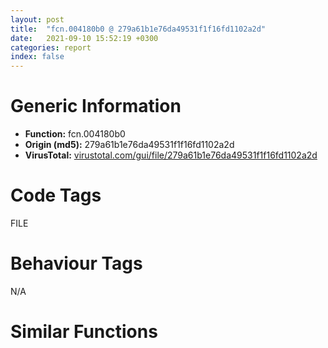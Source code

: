 ```yaml
---
layout: post
title:  "fcn.004180b0 @ 279a61b1e76da49531f1f16fd1102a2d"
date:   2021-09-10 15:52:19 +0300
categories: report
index: false
---
```


# Generic Information
- **Function:** fcn.004180b0
- **Origin (md5):** 279a61b1e76da49531f1f16fd1102a2d
- **VirusTotal:** [virustotal.com/gui/file/279a61b1e76da49531f1f16fd1102a2d][virustotal_ref]

# Code Tags
<span class="tag" id="FILE">FILE</span>


# Behaviour Tags
<span class="bhv-tag" id="na">N/A</span>

# Similar Functions
<script type="text/javascript" src="https://www.gstatic.com/charts/loader.js"></script>
<script type="text/javascript">

    google.charts.load('current', {'packages':['corechart']});
    google.charts.setOnLoadCallback(drawChart);

    function drawChart() {
    var data = new google.visualization.DataTable();
        data.addColumn('number', 'X');
        data.addColumn('number', 'Y');
        data.addColumn({type: 'string', role: 'tooltip', 'p': {'html': true}});
        data.addColumn({'type': 'string', 'role': 'style'});
        
        data.addRows([
    [133.21490478515625, -16.909542083740234, '<b><a href="/report/fcn.004180b0@279a61b1e76da49531f1f16fd1102a2d">fcn.004180b0</a><br>@279a61b1e76da49531f1f16fd1102a2d</b><br>push ebp<br>mov ebp, esp<br>sub esp, 0x220<br>mov eax, dword[0x53ebd0]<br>xor eax, ebp<br>mov dword[ebp-0x14], eax<br>push str..del<br>mov eax, dword[ebp+8]<br>push eax<br>call fcn.004197f0<br>add esp, 8<br>mov dword[ebp-8], eax<br>cmp dword[ebp-8], 0<br>je 0x4180f0<br>push 5<br>push 0<br>mov ecx, dword[ebp+8]<br>push ecx<br>call dword[sym.imp.KERNEL32.dll_MoveFileExW]<br>jmp 0x4181e3<br>mov dword[ebp-4], 0<br>mov dword[ebp-0xc], 0<br>mov edx, 1<br>test edx, edx<br>je 0x4181d5<br>mov dword[ebp-0x10], 1<br>xor eax, eax<br>mov word[ebp-0x220], ax<br>push 0x206<br>push 0<br>lea ecx, [ebp-0x21e]<br>push ecx<br>call fcn.00490b70<br>add esp, 0xc<br>cmp dword[ebp-0xc], 0<br>jne 0x418151<br>mov edx, dword[ebp+8]<br>push edx<br>push str._s.del<br>lea eax, [ebp-0x220]<br>push eax<br>call fcn.0049148c<br>add esp, 0xc<br>jmp 0x41816d<br>mov ecx, dword[ebp-0xc]<br>push ecx<br>mov edx, dword[ebp+8]<br>push edx<br>push str._s.del_d<br>lea eax, [ebp-0x220]<br>push eax<br>call fcn.0049148c<br>add esp, 0x10<br>lea ecx, [ebp-0x220]<br>push ecx<br>call dword[sym.imp.SHLWAPI.dll_PathFileExistsW]<br>test eax, eax<br>je 0x41818e<br>lea edx, [ebp-0x220]<br>push edx<br>call dword[sym.imp.KERNEL32.dll_DeleteFileW]<br>mov dword[ebp-0x10], eax<br>cmp dword[ebp-0x10], 0<br>jne 0x4181aa<br>cmp dword[ebp-0xc], 0xa<br>jl 0x41819c<br>jmp 0x4181e3<br>mov eax, dword[ebp-0xc]<br>add eax, 1<br>mov dword[ebp-0xc], eax<br>jmp 0x4180fe<br>lea ecx, [ebp-0x220]<br>push ecx<br>mov edx, dword[ebp+8]<br>push edx<br>call fcn.00491b5c<br>add esp, 8<br>push 5<br>push 0<br>lea eax, [ebp-0x220]<br>push eax<br>call dword[sym.imp.KERNEL32.dll_MoveFileExW]<br>jmp 0x4181e3<br>push 5<br>push 0<br>mov ecx, dword[ebp+8]<br>push ecx<br>call dword[sym.imp.KERNEL32.dll_MoveFileExW]<br>mov ecx, dword[ebp-0x14]<br>xor ecx, ebp<br>call fcn.00490ace<br>mov esp, ebp<br>pop ebp<br>ret <br><eoc> ', 'point { fill-color: #e0440e; }'],
[-112.9575424194336, 81.67918395996094, '<b><a href="/report/fcn.00416770@279a61b1e76da49531f1f16fd1102a2d">fcn.00416770</a><br>@279a61b1e76da49531f1f16fd1102a2d</b><br>push ebp<br>mov ebp, esp<br>sub esp, 0x428<br>mov eax, dword[0x53ebd0]<br>xor eax, ebp<br>mov dword[ebp-0x14], eax<br>mov dword[ebp-8], 0<br>lea eax, [ebp-8]<br>push eax<br>push 0x20019<br>push 0<br>push str.SOFTWAREMicrosoftWindowsCurrentVersionApp_PathsIEXPLORE.EXE<br>push reloc.OLEAUT32.dll_SysReAllocString<br>call dword[sym.imp.ADVAPI32.dll_RegOpenKeyExW]<br>mov dword[ebp-0x10], eax<br>cmp dword[ebp-0x10], 0<br>je 0x4167b5<br>xor eax, eax<br>jmp 0x4168b4<br>xor ecx, ecx<br>mov word[ebp-0x220], cx<br>push 0x206<br>push 0<br>lea edx, [ebp-0x21e]<br>push edx<br>call fcn.00490b70<br>add esp, 0xc<br>mov dword[ebp-0xc], 0x104<br>mov dword[ebp-4], 1<br>lea eax, [ebp-0xc]<br>push eax<br>lea ecx, [ebp-0x220]<br>push ecx<br>lea edx, [ebp-4]<br>push edx<br>push 0<br>push 0x4f8aac<br>mov eax, dword[ebp-8]<br>push eax<br>call dword[sym.imp.ADVAPI32.dll_RegQueryValueExW]<br>lea ecx, [ebp-0x220]<br>push ecx<br>call dword[sym.imp.SHLWAPI.dll_PathFileExistsW]<br>test eax, eax<br>jne 0x416892<br>mov edx, dword[ebp-8]<br>push edx<br>call dword[sym.imp.ADVAPI32.dll_RegCloseKey]<br>xor eax, eax<br>mov word[ebp-0x428], ax<br>push 0x206<br>push 0<br>lea ecx, [ebp-0x426]<br>push ecx<br>call fcn.00490b70<br>add esp, 0xc<br>push 0<br>push 0x26<br>lea edx, [ebp-0x428]<br>push edx<br>push 0<br>call dword[sym.imp.SHELL32.dll_SHGetSpecialFolderPathW]<br>push str.Internet_Exploreriexplore.exe<br>lea eax, [ebp-0x428]<br>push eax<br>call fcn.00490681<br>add esp, 8<br>lea ecx, [ebp-0x428]<br>push ecx<br>call dword[sym.imp.SHLWAPI.dll_PathFileExistsW]<br>test eax, eax<br>jne 0x416878<br>xor eax, eax<br>jmp 0x4168b4<br>lea edx, [ebp-0x428]<br>push edx<br>mov eax, dword[ebp+8]<br>push eax<br>call fcn.004906af<br>add esp, 8<br>mov eax, 1<br>jmp 0x4168b4<br>lea ecx, [ebp-0x220]<br>push ecx<br>mov edx, dword[ebp+8]<br>push edx<br>call fcn.004906af<br>add esp, 8<br>mov eax, dword[ebp-8]<br>push eax<br>call dword[sym.imp.ADVAPI32.dll_RegCloseKey]<br>mov eax, 1<br>mov ecx, dword[ebp-0x14]<br>xor ecx, ebp<br>call fcn.00490ace<br>mov esp, ebp<br>pop ebp<br>ret <br><eoc> ', 'null'],
[-8.725135803222656, 163.62832641601562, '<b><a href="/report/fcn.00416cf0@279a61b1e76da49531f1f16fd1102a2d">fcn.00416cf0</a><br>@279a61b1e76da49531f1f16fd1102a2d</b><br>push ebp<br>mov ebp, esp<br>sub esp, 0x444<br>mov eax, dword[0x53ebd0]<br>xor eax, ebp<br>mov dword[ebp-0x18], eax<br>mov dword[ebp-0x14], 0<br>mov dword[ebp-0x22c], 0<br>mov dword[ebp-0x234], 0<br>mov dword[ebp-0x230], 0<br>mov dword[ebp-0x238], 0<br>mov dword[ebp-4], 0<br>mov dword[ebp-0x228], 0<br>xor eax, eax<br>mov word[ebp-0x440], ax<br>push 0x206<br>push 0<br>lea ecx, [ebp-0x43e]<br>push ecx<br>call fcn.00490b70<br>add esp, 0xc<br>xor edx, edx<br>mov word[ebp-0x220], dx<br>push 0x206<br>push 0<br>lea eax, [ebp-0x21e]<br>push eax<br>call fcn.00490b70<br>add esp, 0xc<br>mov dword[ebp-0x10], 0x104<br>mov dword[ebp-0x444], 1<br>lea ecx, [ebp-0x14]<br>push ecx<br>push 0x20019<br>push 0<br>push str.htmlfile<br>push 0x80000000<br>call dword[sym.imp.ADVAPI32.dll_RegOpenKeyExW]<br>mov dword[ebp-0x238], eax<br>cmp dword[ebp-0x238], 0<br>je 0x416dc3<br>xor eax, eax<br>jmp 0x416eb7<br>lea edx, [ebp-0x22c]<br>push edx<br>push 0x20019<br>push 0<br>push str.shell<br>mov eax, dword[ebp-0x14]<br>push eax<br>call dword[sym.imp.ADVAPI32.dll_RegOpenKeyExW]<br>mov dword[ebp-0x238], eax<br>cmp dword[ebp-0x238], 0<br>je 0x416df6<br>xor eax, eax<br>jmp 0x416eb7<br>lea ecx, [ebp-0x234]<br>push ecx<br>push 0x20019<br>push 0<br>push str.opencommand<br>mov edx, dword[ebp-0x22c]<br>push edx<br>call dword[sym.imp.ADVAPI32.dll_RegOpenKeyExW]<br>mov dword[ebp-0x238], eax<br>cmp dword[ebp-0x238], 0<br>je 0x416e2c<br>xor eax, eax<br>jmp 0x416eb7<br>mov dword[ebp-0x228], 0x104<br>mov dword[ebp-0xc], 1<br>lea eax, [ebp-0x228]<br>push eax<br>lea ecx, [ebp-0x440]<br>push ecx<br>lea edx, [ebp-0xc]<br>push edx<br>push 0<br>push 0x4f8bb4<br>mov eax, dword[ebp-0x234]<br>push eax<br>call dword[sym.imp.ADVAPI32.dll_RegQueryValueExW]<br>mov ecx, dword[ebp-0x22c]<br>push ecx<br>call dword[sym.imp.ADVAPI32.dll_RegCloseKey]<br>mov edx, dword[ebp-0x234]<br>push edx<br>call dword[sym.imp.ADVAPI32.dll_RegCloseKey]<br>lea eax, [ebp-0x440]<br>push eax<br>call fcn.004917f3<br>add esp, 4<br>mov dword[ebp-0x224], eax<br>mov ecx, dword[ebp+8]<br>push ecx<br>mov edx, dword[ebp-0x224]<br>push edx<br>call fcn.004197f0<br>add esp, 8<br>mov dword[ebp-8], eax<br>cmp dword[ebp-8], 0<br>jne 0x416eb2<br>xor eax, eax<br>jmp 0x416eb7<br>mov eax, 1<br>mov ecx, dword[ebp-0x18]<br>xor ecx, ebp<br>call fcn.00490ace<br>mov esp, ebp<br>pop ebp<br>ret <br><eoc> ', 'null'],
[10.128422737121582, 32.38383483886719, '<b><a href="/report/fcn.004174a0@279a61b1e76da49531f1f16fd1102a2d">fcn.004174a0</a><br>@279a61b1e76da49531f1f16fd1102a2d</b><br>push ebp<br>mov ebp, esp<br>sub esp, 0x65c<br>mov eax, dword[0x53ebd0]<br>xor eax, ebp<br>mov dword[ebp-8], eax<br>cmp dword[ebp+8], 0<br>jne 0x4174c0<br>xor eax, eax<br>jmp 0x417617<br>xor eax, eax<br>mov word[ebp-0x210], ax<br>push 0x206<br>push 0<br>lea ecx, [ebp-0x20e]<br>push ecx<br>call fcn.00490b70<br>add esp, 0xc<br>xor edx, edx<br>mov word[ebp-0x420], dx<br>push 0x206<br>push 0<br>lea eax, [ebp-0x41e]<br>push eax<br>call fcn.00490b70<br>add esp, 0xc<br>mov ecx, dword[ebp+8]<br>push ecx<br>lea edx, [ebp-0x210]<br>push edx<br>call fcn.004906af<br>add esp, 8<br>lea eax, [ebp-0x210]<br>push eax<br>call fcn.00491ac0<br>add esp, 4<br>mov dword[ebp-0x424], eax<br>mov dword[ebp-4], 0<br>mov dword[ebp-0x214], 0<br>mov dword[ebp-0x658], 0<br>push 0x228<br>push 0<br>lea ecx, [ebp-0x654]<br>push ecx<br>call fcn.00490b70<br>add esp, 0xc<br>push 0<br>push 2<br>call sub.KERNEL32.dll_CreateToolhelp32Snapshot<br>mov dword[ebp-0x214], eax<br>cmp dword[ebp-0x214], 0xffffffff<br>jne 0x417576<br>xor eax, eax<br>jmp 0x417617<br>mov dword[ebp-0x658], 0x22c<br>lea edx, [ebp-0x658]<br>push edx<br>mov eax, dword[ebp-0x214]<br>push eax<br>call sub.KERNEL32.dll_Process32FirstW<br>test eax, eax<br>je 0x417608<br>lea ecx, [ebp-0x634]<br>push ecx<br>lea edx, [ebp-0x420]<br>push edx<br>call fcn.004906af<br>add esp, 8<br>lea eax, [ebp-0x420]<br>push eax<br>call fcn.00491ac0<br>add esp, 4<br>mov dword[ebp-0x65c], eax<br>mov ecx, dword[ebp-0x424]<br>push ecx<br>mov edx, dword[ebp-0x65c]<br>push edx<br>call fcn.004918c4<br>add esp, 8<br>test eax, eax<br>jne 0x4175f1<br>mov eax, dword[ebp-0x214]<br>push eax<br>call dword[sym.imp.KERNEL32.dll_CloseHandle]<br>mov eax, dword[ebp-0x650]<br>jmp 0x417617<br>lea ecx, [ebp-0x658]<br>push ecx<br>mov edx, dword[ebp-0x214]<br>push edx<br>call sub.KERNEL32.dll_Process32NextW<br>test eax, eax<br>jne 0x417597<br>mov eax, dword[ebp-0x214]<br>push eax<br>call dword[sym.imp.KERNEL32.dll_CloseHandle]<br>xor eax, eax<br>mov ecx, dword[ebp-8]<br>xor ecx, ebp<br>call fcn.00490ace<br>mov esp, ebp<br>pop ebp<br>ret <br><eoc> ', 'null'],
[114.36073303222656, 114.33362579345703, '<b><a href="/report/fcn.00418200@279a61b1e76da49531f1f16fd1102a2d">fcn.00418200</a><br>@279a61b1e76da49531f1f16fd1102a2d</b><br>push ebp<br>mov ebp, esp<br>sub esp, 0x630<br>mov eax, dword[0x53ebd0]<br>xor eax, ebp<br>mov dword[ebp-8], eax<br>mov eax, dword[ebp+8]<br>push eax<br>call dword[sym.imp.SHLWAPI.dll_PathFileExistsW]<br>test eax, eax<br>jne 0x418226<br>jmp 0x4183b8<br>mov ecx, dword[ebp+8]<br>push ecx<br>call dword[sym.imp.KERNEL32.dll_DeleteFileW]<br>mov dword[ebp-4], eax<br>cmp dword[ebp-4], 0<br>je 0x41823e<br>jmp 0x4183b8<br>xor edx, edx<br>mov word[ebp-0x210], dx<br>push 0x206<br>push 0<br>lea eax, [ebp-0x20e]<br>push eax<br>call fcn.00490b70<br>add esp, 0xc<br>xor ecx, ecx<br>mov word[ebp-0x420], cx<br>push 0x206<br>push 0<br>lea edx, [ebp-0x41e]<br>push edx<br>call fcn.00490b70<br>add esp, 0xc<br>lea eax, [ebp-0x420]<br>push eax<br>push 0x104<br>call dword[sym.imp.KERNEL32.dll_GetTempPathW]<br>lea ecx, [ebp-0x210]<br>push ecx<br>mov edx, dword[ebp+8]<br>push edx<br>call fcn.00417920<br>add esp, 8<br>mov dword[ebp-0x214], 0<br>mov dword[ebp-0x424], 0<br>mov eax, 1<br>test eax, eax<br>je 0x4183b8<br>mov dword[ebp-0x428], 1<br>xor ecx, ecx<br>mov word[ebp-0x630], cx<br>push 0x206<br>push 0<br>lea edx, [ebp-0x62e]<br>push edx<br>call fcn.00490b70<br>add esp, 0xc<br>cmp dword[ebp-0x424], 0<br>jne 0x418318<br>lea eax, [ebp-0x210]<br>push eax<br>lea ecx, [ebp-0x420]<br>push ecx<br>push str._s_s.del<br>lea edx, [ebp-0x630]<br>push edx<br>call fcn.0049148c<br>add esp, 0x10<br>jmp 0x418341<br>mov eax, dword[ebp-0x424]<br>push eax<br>lea ecx, [ebp-0x210]<br>push ecx<br>lea edx, [ebp-0x420]<br>push edx<br>push str._s_s.del_d<br>lea eax, [ebp-0x630]<br>push eax<br>call fcn.0049148c<br>add esp, 0x14<br>lea ecx, [ebp-0x630]<br>push ecx<br>call dword[sym.imp.SHLWAPI.dll_PathFileExistsW]<br>test eax, eax<br>je 0x418365<br>lea edx, [ebp-0x630]<br>push edx<br>call dword[sym.imp.KERNEL32.dll_DeleteFileW]<br>mov dword[ebp-0x428], eax<br>cmp dword[ebp-0x428], 0<br>jne 0x41838d<br>cmp dword[ebp-0x424], 0xa<br>jl 0x418379<br>jmp 0x4183b8<br>mov eax, dword[ebp-0x424]<br>add eax, 1<br>mov dword[ebp-0x424], eax<br>jmp 0x4182b5<br>lea ecx, [ebp-0x630]<br>push ecx<br>mov edx, dword[ebp+8]<br>push edx<br>call fcn.00491b5c<br>add esp, 8<br>push 5<br>push 0<br>lea eax, [ebp-0x630]<br>push eax<br>call dword[sym.imp.KERNEL32.dll_MoveFileExW]<br>jmp 0x4183b8<br>mov ecx, dword[ebp-8]<br>xor ecx, ebp<br>call fcn.00490ace<br>mov esp, ebp<br>pop ebp<br>ret <br><eoc> ', 'null'],
[28.982160568237305, -98.8599853515625, '<b><a href="/report/fcn.004168d0@279a61b1e76da49531f1f16fd1102a2d">fcn.004168d0</a><br>@279a61b1e76da49531f1f16fd1102a2d</b><br>push ebp<br>mov ebp, esp<br>sub esp, 0x450<br>mov eax, dword[0x53ebd0]<br>xor eax, ebp<br>mov dword[ebp-0x14], eax<br>mov dword[ebp-0x10], 0<br>mov dword[ebp-0x22c], 0<br>mov dword[ebp-0x234], 0<br>mov dword[ebp-0x230], 0<br>mov dword[ebp-0x23c], 0<br>mov dword[ebp-4], 0<br>mov dword[ebp-0x228], 0<br>xor eax, eax<br>mov word[ebp-0x448], ax<br>push 0x206<br>push 0<br>lea ecx, [ebp-0x446]<br>push ecx<br>call fcn.00490b70<br>add esp, 0xc<br>xor edx, edx<br>mov word[ebp-0x220], dx<br>push 0x206<br>push 0<br>lea eax, [ebp-0x21e]<br>push eax<br>call fcn.00490b70<br>add esp, 0xc<br>mov dword[ebp-0xc], 0x104<br>mov dword[ebp-0x44c], 1<br>lea ecx, [ebp-0x10]<br>push ecx<br>push 0x20019<br>push 0<br>push str.http<br>push 0x80000000<br>call dword[sym.imp.ADVAPI32.dll_RegOpenKeyExW]<br>mov dword[ebp-0x23c], eax<br>cmp dword[ebp-0x23c], 0<br>je 0x4169a3<br>xor eax, eax<br>jmp 0x416b00<br>lea edx, [ebp-0x22c]<br>push edx<br>push 0x20019<br>push 0<br>push str.shell<br>mov eax, dword[ebp-0x10]<br>push eax<br>call dword[sym.imp.ADVAPI32.dll_RegOpenKeyExW]<br>mov dword[ebp-0x23c], eax<br>cmp dword[ebp-0x23c], 0<br>je 0x4169d6<br>xor eax, eax<br>jmp 0x416b00<br>lea ecx, [ebp-0x234]<br>push ecx<br>push 0x20019<br>push 0<br>push str.open_command<br>mov edx, dword[ebp-0x22c]<br>push edx<br>call dword[sym.imp.ADVAPI32.dll_RegOpenKeyExW]<br>mov dword[ebp-0x23c], eax<br>cmp dword[ebp-0x23c], 0<br>je 0x416a0c<br>xor eax, eax<br>jmp 0x416b00<br>mov dword[ebp-0x228], 0x104<br>mov dword[ebp-8], 1<br>lea eax, [ebp-0x228]<br>push eax<br>lea ecx, [ebp-0x448]<br>push ecx<br>lea edx, [ebp-8]<br>push edx<br>push 0<br>push 0x4f8b24<br>mov eax, dword[ebp-0x234]<br>push eax<br>call dword[sym.imp.ADVAPI32.dll_RegQueryValueExW]<br>mov ecx, dword[ebp-0x22c]<br>push ecx<br>call dword[sym.imp.ADVAPI32.dll_RegCloseKey]<br>mov edx, dword[ebp-0x234]<br>push edx<br>call dword[sym.imp.ADVAPI32.dll_RegCloseKey]<br>lea eax, [ebp-0x448]<br>push eax<br>call fcn.004917f3<br>add esp, 4<br>mov dword[ebp-0x224], eax<br>push 0x4f8b28<br>mov ecx, dword[ebp-0x224]<br>push ecx<br>call fcn.004197f0<br>add esp, 8<br>mov dword[ebp-0x450], eax<br>cmp dword[ebp-0x450], 0<br>jne 0x416a99<br>xor eax, eax<br>jmp 0x416b00<br>mov edx, dword[ebp-0x450]<br>add edx, 2<br>mov dword[ebp-0x224], edx<br>mov eax, dword[ebp-0x224]<br>mov dword[ebp-0x238], eax<br>push 0x4f8b2c<br>mov ecx, dword[ebp-0x224]<br>push ecx<br>call fcn.004197f0<br>add esp, 8<br>mov dword[ebp-0x450], eax<br>cmp dword[ebp-0x450], 0<br>jne 0x416adb<br>xor eax, eax<br>jmp 0x416b00<br>xor edx, edx<br>mov eax, dword[ebp-0x450]<br>mov word[eax], dx<br>mov ecx, dword[ebp-0x238]<br>push ecx<br>call dword[sym.imp.SHLWAPI.dll_PathFileExistsW]<br>test eax, eax<br>jne 0x416afb<br>xor eax, eax<br>jmp 0x416b00<br>mov eax, 1<br>mov ecx, dword[ebp-0x14]<br>xor ecx, ebp<br>call fcn.00490ace<br>mov esp, ebp<br>pop ebp<br>ret <br><eoc> ', 'null'],
[-94.10441589355469, -49.56415557861328, '<b><a href="/report/fcn.00490350@279a61b1e76da49531f1f16fd1102a2d">fcn.00490350</a><br>@279a61b1e76da49531f1f16fd1102a2d</b><br>push ebp<br>mov ebp, esp<br>sub esp, 0x91c<br>mov eax, dword[0x53ebd0]<br>xor eax, ebp<br>mov dword[ebp-8], eax<br>mov dword[ebp-0x10c], 0xffffffff<br>mov dword[ebp-4], 0<br>mov byte[ebp-0x108], 0<br>push 0xff<br>push 0<br>lea eax, [ebp-0x107]<br>push eax<br>call fcn.00490b70<br>add esp, 0xc<br>mov ecx, dword[ebp+8]<br>push ecx<br>push str.SYSTEMCurrentControlSetControlNetwork4D36E972_E325_11CE_BFC1_08002BE10318_sConnection<br>lea edx, [ebp-0x108]<br>push edx<br>call fcn.0049110b<br>add esp, 0xc<br>lea eax, [ebp-4]<br>push eax<br>push 0x20019<br>push 0<br>lea ecx, [ebp-0x108]<br>push ecx<br>push reloc.OLEAUT32.dll_SysReAllocString<br>call dword[sym.imp.ADVAPI32.dll_RegOpenKeyExA]<br>test eax, eax<br>jne 0x4904c2<br>xor edx, edx<br>mov word[ebp-0x910], dx<br>push 0x7fe<br>push 0<br>lea eax, [ebp-0x90e]<br>push eax<br>call fcn.00490b70<br>add esp, 0xc<br>mov dword[ebp-0x110], 0x800<br>lea ecx, [ebp-0x110]<br>push ecx<br>lea edx, [ebp-0x910]<br>push edx<br>push 0<br>push 0<br>push str.PnpInstanceID<br>mov eax, dword[ebp-4]<br>push eax<br>call dword[sym.imp.ADVAPI32.dll_RegQueryValueExW]<br>test eax, eax<br>jne 0x4904b8<br>push 3<br>push 0x507998<br>lea ecx, [ebp-0x910]<br>push ecx<br>push 0<br>call dword[sym.imp.SHLWAPI.dll_StrIsIntlEqualW]<br>test eax, eax<br>je 0x4904b8<br>mov dword[ebp-0x91c], 0<br>mov dword[ebp-0x914], 4<br>lea edx, [ebp-0x914]<br>push edx<br>lea eax, [ebp-0x91c]<br>push eax<br>push 0<br>push 0<br>push str.MediaSubType<br>mov ecx, dword[ebp-4]<br>push ecx<br>call dword[sym.imp.ADVAPI32.dll_RegQueryValueExW]<br>mov dword[ebp-0x918], eax<br>cmp dword[ebp-0x918], 2<br>je 0x490490<br>cmp dword[ebp-0x918], 0<br>jne 0x49049c<br>cmp dword[ebp-0x91c], 1<br>jne 0x49049c<br>mov dword[ebp-0x10c], 0<br>jmp 0x4904b8<br>cmp dword[ebp-0x918], 0<br>jne 0x4904b8<br>cmp dword[ebp-0x91c], 2<br>jne 0x4904b8<br>mov dword[ebp-0x10c], 1<br>mov edx, dword[ebp-4]<br>push edx<br>call dword[sym.imp.ADVAPI32.dll_RegCloseKey]<br>mov eax, dword[ebp-0x10c]<br>mov ecx, dword[ebp-8]<br>xor ecx, ebp<br>call fcn.00490ace<br>mov esp, ebp<br>pop ebp<br>ret <br><eoc> ', 'null'],

        ]);

    var options = {
        title: 'Similarity Plot',
        legend: 'none',
        colors: ['#dedbd9', '#e6693e', '#ec8f6e', '#f3b49f', '#f6c7b6'],
        tooltip: {isHtml: true, trigger: 'both'},
        explorer: {
        actions: ["dragToZoom", "rightClickToReset"],
        },
        chartArea: {
        width: '80%',
        height: '80%'
        },
        width: '100%',
        height: '100%'
    };

    var chart = new google.visualization.ScatterChart(document.getElementById('chart_div'));

    chart.draw(data, options);
    }
    
</script>


<div id="chart_div" style="width: 100%px; height: 100%;"></div>

# Disassembled Code
{% highlight nasm %}

push ebp
mov ebp, esp
sub esp, 0x220
mov eax, dword[0x53ebd0]
xor eax, ebp
mov dword[ebp-0x14], eax
push str..del
mov eax, dword[ebp+8]
push eax
call fcn.004197f0
add esp, 8
mov dword[ebp-8], eax
cmp dword[ebp-8], 0
je 0x4180f0
push 5
push 0
mov ecx, dword[ebp+8]
push ecx
call dword[sym.imp.KERNEL32.dll_MoveFileExW]
jmp 0x4181e3
mov dword[ebp-4], 0
mov dword[ebp-0xc], 0
mov edx, 1
test edx, edx
je 0x4181d5
mov dword[ebp-0x10], 1
xor eax, eax
mov word[ebp-0x220], ax
push 0x206
push 0
lea ecx, [ebp-0x21e]
push ecx
call fcn.00490b70
add esp, 0xc
cmp dword[ebp-0xc], 0
jne 0x418151
mov edx, dword[ebp+8]
push edx
push str._s.del
lea eax, [ebp-0x220]
push eax
call fcn.0049148c
add esp, 0xc
jmp 0x41816d
mov ecx, dword[ebp-0xc]
push ecx
mov edx, dword[ebp+8]
push edx
push str._s.del_d
lea eax, [ebp-0x220]
push eax
call fcn.0049148c
add esp, 0x10
lea ecx, [ebp-0x220]
push ecx
call dword[sym.imp.SHLWAPI.dll_PathFileExistsW]
test eax, eax
je 0x41818e
lea edx, [ebp-0x220]
push edx
call dword[sym.imp.KERNEL32.dll_DeleteFileW]
mov dword[ebp-0x10], eax
cmp dword[ebp-0x10], 0
jne 0x4181aa
cmp dword[ebp-0xc], 0xa
jl 0x41819c
jmp 0x4181e3
mov eax, dword[ebp-0xc]
add eax, 1
mov dword[ebp-0xc], eax
jmp 0x4180fe
lea ecx, [ebp-0x220]
push ecx
mov edx, dword[ebp+8]
push edx
call fcn.00491b5c
add esp, 8
push 5
push 0
lea eax, [ebp-0x220]
push eax
call dword[sym.imp.KERNEL32.dll_MoveFileExW]
jmp 0x4181e3
push 5
push 0
mov ecx, dword[ebp+8]
push ecx
call dword[sym.imp.KERNEL32.dll_MoveFileExW]
mov ecx, dword[ebp-0x14]
xor ecx, ebp
call fcn.00490ace
mov esp, ebp
pop ebp
ret

{% endhighlight %}

[virustotal_ref]: https://www.virustotal.com/gui/file/279a61b1e76da49531f1f16fd1102a2d